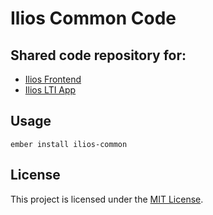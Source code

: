 # Ilios Common Code

## Shared code repository for:

- [Ilios Frontend](https://github.com/ilios/common)
- [Ilios LTI App](https://github.com/ilios/lti-app)


## Usage

`ember install ilios-common`

License
------------------------------------------------------------------------------

This project is licensed under the [MIT License](LICENSE.md).
